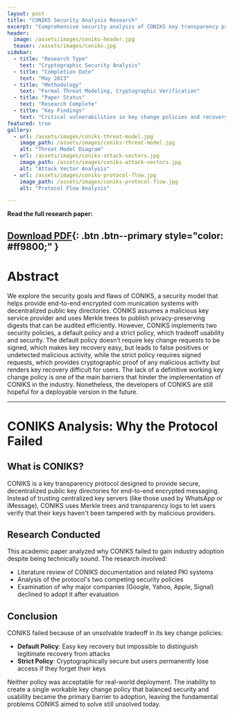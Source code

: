 ```yaml
---
layout: post
title: "CONIKS Security Analysis Research"
excerpt: "Comprehensive security analysis of CONIKS key transparency protocol, identifying critical vulnerabilities in key change policies, recovery mechanisms, and whistleblowing protocols"
header:
  image: /assets/images/coniks-header.jpg
  teaser: /assets/images/coniks.jpg
sidebar:
  - title: "Research Type"
    text: "Cryptographic Security Analysis"
  - title: "Completion Date"
    text: "May 2023"
  - title: "Methodology"
    text: "Formal Threat Modeling, Cryptographic Verification"
  - title: "Paper Status"
    text: "Research Complete"
  - title: "Key Findings"
    text: "Critical vulnerabilities in key change policies and recovery mechanisms"
featured: true
gallery:
  - url: /assets/images/coniks-threat-model.jpg
    image_path: /assets/images/coniks-threat-model.jpg
    alt: "Threat Model Diagram"
  - url: /assets/images/coniks-attack-vectors.jpg
    image_path: /assets/images/coniks-attack-vectors.jpg
    alt: "Attack Vector Analysis"
  - url: /assets/images/coniks-protocol-flow.jpg
    image_path: /assets/images/coniks-protocol-flow.jpg
    alt: "Protocol Flow Analysis"

---
```


**Read the full research paper:**

[Download PDF](/assets/files/coniks-security-analysis.pdf){: .btn .btn--primary style="color: #ff9800;" }
---

# Abstract

We explore the security goals and flaws of CONIKS,
 a security model that helps provide end-to-end encrypted com
munication systems with decentralized public key directories.
 CONIKS assumes a malicious key service provider and uses
 Merkle trees to publish privacy-preserving digests that can be
 audited efficiently. However, CONIKS implements two security
 policies, a default policy and a strict policy, which tradeoff
 usability and security. The default policy doesn’t require key
 change requests to be signed, which makes key recovery easy,
 but leads to false positives or undetected malicious activity,
 while the strict policy requires signed requests, which provides
 cryptographic proof of any malicious activity but renders key
 recovery difficult for users. The lack of a definitive working
 key change policy is one of the main barriers that hinder the
 implementation of CONIKS in the industry. Nonetheless, the
 developers of CONIKS are still hopeful for a deployable version
 in the future.
 
---

# CONIKS Analysis: Why the Protocol Failed

## What is CONIKS?

CONIKS is a key transparency protocol designed to provide secure, decentralized public key directories for end-to-end encrypted messaging. Instead of trusting centralized key servers (like those used by WhatsApp or iMessage), CONIKS uses Merkle trees and transparency logs to let users verify that their keys haven't been tampered with by malicious providers.

## Research Conducted

This academic paper analyzed why CONIKS failed to gain industry adoption despite being technically sound. The research involved:

- Literature review of CONIKS documentation and related PKI systems
- Analysis of the protocol's two competing security policies
- Examination of why major companies (Google, Yahoo, Apple, Signal) declined to adopt it after evaluation

## Conclusion

CONIKS failed because of an unsolvable tradeoff in its key change policies:

- **Default Policy**: Easy key recovery but impossible to distinguish legitimate recovery from attacks
- **Strict Policy**: Cryptographically secure but users permanently lose access if they forget their keys

Neither policy was acceptable for real-world deployment. The inability to create a single workable key change policy that balanced security and usability became the primary barrier to adoption, leaving the fundamental problems CONIKS aimed to solve still unsolved today.

